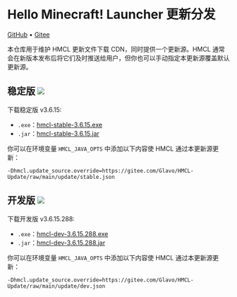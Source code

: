 # Hello Minecraft! Launcher 更新分发

[GitHub](https://github.com/HMCL-dev/HMCL-Update) • [Gitee](https://gitee.com/Glavo/HMCL-Update)

本仓库用于维护 HMCL 更新文件下载 CDN，同时提供一个更新源。HMCL 通常会在新版本发布后将它们及时推送给用户，但你也可以手动指定本更新源覆盖默认更新源。


## 稳定版 [![](https://img.shields.io/maven-central/v/org.glavo.hmcl/hmcl-stable?label=稳定版)](https://search.maven.org/artifact/org.glavo.hmcl/hmcl-stable/3.6.15/pom)

下载稳定版 v3.6.15:

* `.exe`：[hmcl-stable-3.6.15.exe](https://mirrors.cloud.tencent.com/nexus/repository/maven-public/org/glavo/hmcl/hmcl-stable/3.6.15/hmcl-stable-3.6.15.exe)
* `.jar`：[hmcl-stable-3.6.15.jar](https://mirrors.cloud.tencent.com/nexus/repository/maven-public/org/glavo/hmcl/hmcl-stable/3.6.15/hmcl-stable-3.6.15.jar)

你可以在环境变量 `HMCL_JAVA_OPTS` 中添加以下内容使 HMCL 通过本更新源更新：

```
-Dhmcl.update_source.override=https://gitee.com/Glavo/HMCL-Update/raw/main/update/stable.json
```

## 开发版 [![](https://img.shields.io/maven-central/v/org.glavo.hmcl/hmcl-dev?label=开发版)](https://search.maven.org/artifact/org.glavo.hmcl/hmcl-dev/3.6.15.288/pom)

下载开发版 v3.6.15.288:

* `.exe`：[hmcl-dev-3.6.15.288.exe](https://mirrors.cloud.tencent.com/nexus/repository/maven-public/org/glavo/hmcl/hmcl-dev/3.6.15.288/hmcl-dev-3.6.15.288.exe)
* `.jar`：[hmcl-dev-3.6.15.288.jar](https://mirrors.cloud.tencent.com/nexus/repository/maven-public/org/glavo/hmcl/hmcl-dev/3.6.15.288/hmcl-dev-3.6.15.288.jar)

你可以在环境变量 `HMCL_JAVA_OPTS` 中添加以下内容使 HMCL 通过本更新源更新：

```
-Dhmcl.update_source.override=https://gitee.com/Glavo/HMCL-Update/raw/main/update/dev.json
```

